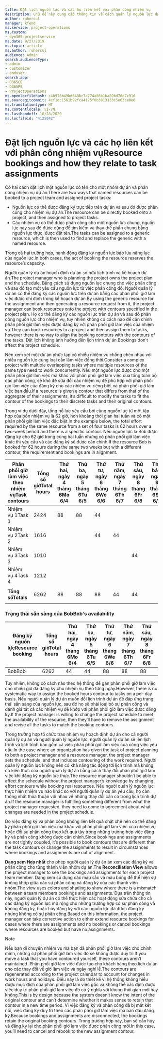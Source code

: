 ```yaml
---
title: Đặt lịch nguồn lực và các họ liên kết với phân công nhiệm vụ
description: Chủ đề này cung cấp thông tin về cách quản lý nguồn lực được đặt tên, đặt lịch nguồn lực và phân công nhiệm vụ cũng như cách chúng liên quan đến nhau.
author: ruhercul
manager: kfend
ms.service: project-operations
ms.custom:
- dyn365-projectservice
ms.date: 9/27/2019
ms.topic: article
ms.author: ruhercul
audience: Admin
search.audienceType:
- admin
- customizer
- enduser
search.app:
- D365CE
- D365PS
- ProjectOperations
ms.openlocfilehash: c4b976b49bd643bc7a774a86b1ba89bd76d7c916
ms.sourcegitcommit: 4cf1dc1561b92fca4175f0b3813133c5e63ce8e6
ms.translationtype: HT
ms.contentlocale: vi-VN
ms.lasthandoff: 10/28/2020
ms.locfileid: "4125042"
---
```

# <a name="resource-bookings-and-how-they-relate-to-task-assignments"></a><span data-ttu-id="7c84b-103">Đặt lịch nguồn lực và các họ liên kết với phân công nhiệm vụ</span><span class="sxs-lookup"><span data-stu-id="7c84b-103">Resource bookings and how they relate to task assignments</span></span>


<span data-ttu-id="7c84b-104">Có hai cách đặt lịch một nguồn lực có tên cho một nhóm dự án và phân công nhiệm vụ dự án:</span><span class="sxs-lookup"><span data-stu-id="7c84b-104">There are two ways that named resources can be booked to a project team and assigned project tasks:</span></span>

- <span data-ttu-id="7c84b-105">Nguồn lực có thể được đăng ký trực tiếp trên dự án và sau đó được phân công cho nhiệm vụ dự án.</span><span class="sxs-lookup"><span data-stu-id="7c84b-105">The resource can be directly booked onto a project, and then assigned to project tasks.</span></span>
- <span data-ttu-id="7c84b-106">Các nhiệm vụ có thể được phân công cho một nguồn lực chung, nguồn lực này sau đó được dùng để tìm kiếm và thay thế phần chung bằng nguồn lực thực, được đặt tên.</span><span class="sxs-lookup"><span data-stu-id="7c84b-106">The tasks can be assigned to a generic resource, which is then used to find and replace the generic with a named resource.</span></span> 

<span data-ttu-id="7c84b-107">Trong cả hai trường hợp, hành động đăng ký nguồn lực bảo lưu năng lực của nguồn lực.</span><span class="sxs-lookup"><span data-stu-id="7c84b-107">In both cases, the act of booking the resource reserves the resource’s capacity.</span></span>

<span data-ttu-id="7c84b-108">Người quản lý dự án hoạch định dự án sở hữu lịch trình và kế hoạch dự án.</span><span class="sxs-lookup"><span data-stu-id="7c84b-108">The project manager who is planning the project owns the project plan and the schedule.</span></span> <span data-ttu-id="7c84b-109">Bằng cách sử dụng nguồn lực chung cho việc phân công và sau đó tạo một yêu cầu nguồn lực từ việc phân công đó. Người quản lý dự án có thể đăng ký các nguồn lực trên dự án bằng các phân phối giờ làm việc được chỉ định trong kế hoạch dự án.</span><span class="sxs-lookup"><span data-stu-id="7c84b-109">By using the generic resource for the assignment and then generating a resource request from it, the project manager can book resources onto the project with contours specified in the project plan.</span></span> <span data-ttu-id="7c84b-110">Họ có thể đăng ký các nguồn lực trên dự án và sau đó phân công nguồn lực cho nhiệm vụ, tuy nhiên không có cách nào để căn chỉnh phân phối giờ làm việc được đăng ký với phân phối giờ làm việc của nhiệm vụ.</span><span class="sxs-lookup"><span data-stu-id="7c84b-110">They can book resources to a project and then assign them to tasks, however there is no way to align the booking contours with the contours of the tasks.</span></span> <span data-ttu-id="7c84b-111">Đặt lịch không ảnh hưởng đến lịch trình dự án.</span><span class="sxs-lookup"><span data-stu-id="7c84b-111">Bookings don't affect the project schedule.</span></span>

<span data-ttu-id="7c84b-112">Nên xem xét một dự án phức tạp có nhiều nhiệm vụ chồng chéo nhau với nhiều nguồn lực cùng loại cần làm việc đồng thời.</span><span class="sxs-lookup"><span data-stu-id="7c84b-112">Consider a complex project with multiple overlapping tasks where multiple resources of the same type need to work concurrently.</span></span> <span data-ttu-id="7c84b-113">Nếu một nguồn lực được cho một phân phối giờ làm việc mà khác với phân phối giờ làm việc của tổng toàn bộ các phân công, sẽ khó để sửa đổi các nhiệm vụ để phù hợp với phân phối giờ làm việc của đăng ký cho các nhiệm vụ riêng biệt và phân phối giờ làm việc ban đầu.</span><span class="sxs-lookup"><span data-stu-id="7c84b-113">If a resource is given a contour that differs from that of the aggregate of their assignments, it’s difficult to modify the tasks to fit the contour of the bookings to their discrete tasks and their original contours.</span></span>

<span data-ttu-id="7c84b-114">Trong ví dụ dưới đây, tổng nỗ lực yêu cầu bởi cùng nguồn lực từ một tập hợp của bốn nhiệm vụ là 62 giờ, hơn khoảng thời gian hai tuần và có một phân phối giờ làm việc đặc biệt.</span><span class="sxs-lookup"><span data-stu-id="7c84b-114">In the example below, the total effort required by the same resource from a set of four tasks is 62 hours over a two-week period and there is a specific contour.</span></span> <span data-ttu-id="7c84b-115">Nếu nguồn lực là Bob được đăng ký cho 62 giờ trong cùng hai tuần nhưng có phân phối giờ làm việc khác thì yêu cầu và các đăng ký sẽ được căn chỉnh.</span><span class="sxs-lookup"><span data-stu-id="7c84b-115">If the resource Bob is booked for 62 hours during the same two weeks but with a different contour, the requirement and bookings are in alignment.</span></span>

| <span data-ttu-id="7c84b-116">**Phân phối giờ làm việc theo nhiệm vụ**</span><span class="sxs-lookup"><span data-stu-id="7c84b-116">**Task contours**</span></span>    | <span data-ttu-id="7c84b-117">**Tổng số giờ**</span><span class="sxs-lookup"><span data-stu-id="7c84b-117">**Total hours**</span></span> | <span data-ttu-id="7c84b-118">Thứ hai, ngày 4 tháng 6</span><span class="sxs-lookup"><span data-stu-id="7c84b-118">Mo 6/4</span></span> | <span data-ttu-id="7c84b-119">Thứ ba, ngày 5 tháng 6</span><span class="sxs-lookup"><span data-stu-id="7c84b-119">Tu 6/5</span></span> | <span data-ttu-id="7c84b-120">Thứ tư, ngày 6 tháng 6</span><span class="sxs-lookup"><span data-stu-id="7c84b-120">We 6/6</span></span> | <span data-ttu-id="7c84b-121">Thứ năm, ngày 7 tháng 6</span><span class="sxs-lookup"><span data-stu-id="7c84b-121">Th 6/7</span></span> | <span data-ttu-id="7c84b-122">Thứ sáu, ngày 8 tháng 6</span><span class="sxs-lookup"><span data-stu-id="7c84b-122">Fr 6/8</span></span> | <span data-ttu-id="7c84b-123">Thứ bảy, ngày 9 tháng 6</span><span class="sxs-lookup"><span data-stu-id="7c84b-123">Sa 6/9</span></span> | <span data-ttu-id="7c84b-124">Chủ nhật, ngày 10 tháng 6</span><span class="sxs-lookup"><span data-stu-id="7c84b-124">Su 6/10</span></span> | <span data-ttu-id="7c84b-125">Thứ hai, ngày 11 tháng 6</span><span class="sxs-lookup"><span data-stu-id="7c84b-125">Mo 6/11</span></span> | <span data-ttu-id="7c84b-126">Thứ ba, ngày 12 tháng 6</span><span class="sxs-lookup"><span data-stu-id="7c84b-126">Tu 6/12</span></span> | <span data-ttu-id="7c84b-127">Thứ tư, ngày 13 tháng 6</span><span class="sxs-lookup"><span data-stu-id="7c84b-127">We 6/13</span></span> | <span data-ttu-id="7c84b-128">Thứ năm, ngày 14 tháng 6</span><span class="sxs-lookup"><span data-stu-id="7c84b-128">Th 6/14</span></span> | <span data-ttu-id="7c84b-129">Thứ sáu, ngày 15 tháng 6</span><span class="sxs-lookup"><span data-stu-id="7c84b-129">Fr 6/15</span></span> |
|----------------------|-----------------|--------|--------|--------|--------|--------|--------|---------|---------|---------|---------|---------|---------|
| <span data-ttu-id="7c84b-130">Nhiệm vụ 1</span><span class="sxs-lookup"><span data-stu-id="7c84b-130">Task 1</span></span>               | <span data-ttu-id="7c84b-131">24</span><span class="sxs-lookup"><span data-stu-id="7c84b-131">24</span></span>              | <span data-ttu-id="7c84b-132">8</span><span class="sxs-lookup"><span data-stu-id="7c84b-132">8</span></span>      | <span data-ttu-id="7c84b-133">8</span><span class="sxs-lookup"><span data-stu-id="7c84b-133">8</span></span>      | <span data-ttu-id="7c84b-134">4</span><span class="sxs-lookup"><span data-stu-id="7c84b-134">4</span></span>      |        |        |        |         |         |         | <span data-ttu-id="7c84b-135">4</span><span class="sxs-lookup"><span data-stu-id="7c84b-135">4</span></span>       |         |         |
| <span data-ttu-id="7c84b-136">Nhiệm vụ 2</span><span class="sxs-lookup"><span data-stu-id="7c84b-136">Task 2</span></span>               | <span data-ttu-id="7c84b-137">16</span><span class="sxs-lookup"><span data-stu-id="7c84b-137">16</span></span>              |        |        | <span data-ttu-id="7c84b-138">4</span><span class="sxs-lookup"><span data-stu-id="7c84b-138">4</span></span>      | <span data-ttu-id="7c84b-139">4</span><span class="sxs-lookup"><span data-stu-id="7c84b-139">4</span></span>      |        |        |         | <span data-ttu-id="7c84b-140">8</span><span class="sxs-lookup"><span data-stu-id="7c84b-140">8</span></span>       |         |         |         |         |
| <span data-ttu-id="7c84b-141">Nhiệm vụ 3</span><span class="sxs-lookup"><span data-stu-id="7c84b-141">Task 3</span></span>               | <span data-ttu-id="7c84b-142">10</span><span class="sxs-lookup"><span data-stu-id="7c84b-142">10</span></span>              |        |        |        |        | <span data-ttu-id="7c84b-143">4</span><span class="sxs-lookup"><span data-stu-id="7c84b-143">4</span></span>      |        |         |         | <span data-ttu-id="7c84b-144">4</span><span class="sxs-lookup"><span data-stu-id="7c84b-144">4</span></span>       |         | <span data-ttu-id="7c84b-145">2</span><span class="sxs-lookup"><span data-stu-id="7c84b-145">2</span></span>       |         |
| <span data-ttu-id="7c84b-146">Nhiệm vụ 4</span><span class="sxs-lookup"><span data-stu-id="7c84b-146">Task 4</span></span>               | <span data-ttu-id="7c84b-147">12</span><span class="sxs-lookup"><span data-stu-id="7c84b-147">12</span></span>              |        |        |        |        |        |        |         |         |         | <span data-ttu-id="7c84b-148">4</span><span class="sxs-lookup"><span data-stu-id="7c84b-148">4</span></span>       |         | <span data-ttu-id="7c84b-149">8</span><span class="sxs-lookup"><span data-stu-id="7c84b-149">8</span></span>       |
|                      |                 |        |        |        |        |        |        |         |         |         |         |         |         |
| <span data-ttu-id="7c84b-150">**Tổng số**</span><span class="sxs-lookup"><span data-stu-id="7c84b-150">**Totals**</span></span>           | <span data-ttu-id="7c84b-151">62</span><span class="sxs-lookup"><span data-stu-id="7c84b-151">62</span></span>              | <span data-ttu-id="7c84b-152">8</span><span class="sxs-lookup"><span data-stu-id="7c84b-152">8</span></span>      | <span data-ttu-id="7c84b-153">8</span><span class="sxs-lookup"><span data-stu-id="7c84b-153">8</span></span>      | <span data-ttu-id="7c84b-154">8</span><span class="sxs-lookup"><span data-stu-id="7c84b-154">8</span></span>      | <span data-ttu-id="7c84b-155">4</span><span class="sxs-lookup"><span data-stu-id="7c84b-155">4</span></span>      | <span data-ttu-id="7c84b-156">4</span><span class="sxs-lookup"><span data-stu-id="7c84b-156">4</span></span>      |        |         | <span data-ttu-id="7c84b-157">8</span><span class="sxs-lookup"><span data-stu-id="7c84b-157">8</span></span>       | <span data-ttu-id="7c84b-158">4</span><span class="sxs-lookup"><span data-stu-id="7c84b-158">4</span></span>       | <span data-ttu-id="7c84b-159">8</span><span class="sxs-lookup"><span data-stu-id="7c84b-159">8</span></span>       | <span data-ttu-id="7c84b-160">2</span><span class="sxs-lookup"><span data-stu-id="7c84b-160">2</span></span>       | <span data-ttu-id="7c84b-161">8</span><span class="sxs-lookup"><span data-stu-id="7c84b-161">8</span></span>       |
|                      |                 |        |        |        |        |        |        |         |         |         |         |

### <a name="bobs-availability"></a><span data-ttu-id="7c84b-162">Trạng thái sẵn sàng của Bob</span><span class="sxs-lookup"><span data-stu-id="7c84b-162">Bob's availability</span></span>
| <span data-ttu-id="7c84b-163">**Đăng ký   nguồn lực**</span><span class="sxs-lookup"><span data-stu-id="7c84b-163">**Resource   booking**</span></span> | <span data-ttu-id="7c84b-164">**Tổng số giờ**</span><span class="sxs-lookup"><span data-stu-id="7c84b-164">**Total hours**</span></span> | <span data-ttu-id="7c84b-165">Thứ hai, ngày 4 tháng 6</span><span class="sxs-lookup"><span data-stu-id="7c84b-165">Mo 6/4</span></span> | <span data-ttu-id="7c84b-166">Thứ ba, ngày 5 tháng 6</span><span class="sxs-lookup"><span data-stu-id="7c84b-166">Tu 6/5</span></span> | <span data-ttu-id="7c84b-167">Thứ tư, ngày 6 tháng 6</span><span class="sxs-lookup"><span data-stu-id="7c84b-167">We 6/6</span></span> | <span data-ttu-id="7c84b-168">Thứ năm, ngày 7 tháng 6</span><span class="sxs-lookup"><span data-stu-id="7c84b-168">Th 6/7</span></span> | <span data-ttu-id="7c84b-169">Thứ sáu, ngày 8 tháng 6</span><span class="sxs-lookup"><span data-stu-id="7c84b-169">Fr 6/8</span></span> | <span data-ttu-id="7c84b-170">Thứ bảy, ngày 9 tháng 6</span><span class="sxs-lookup"><span data-stu-id="7c84b-170">Sa 6/9</span></span> | <span data-ttu-id="7c84b-171">Chủ nhật, ngày 10 tháng 6</span><span class="sxs-lookup"><span data-stu-id="7c84b-171">Su 6/10</span></span> | <span data-ttu-id="7c84b-172">Thứ hai, ngày 11 tháng 6</span><span class="sxs-lookup"><span data-stu-id="7c84b-172">Mo 6/11</span></span> | <span data-ttu-id="7c84b-173">Thứ ba, ngày 12 tháng 6</span><span class="sxs-lookup"><span data-stu-id="7c84b-173">Tu 6/12</span></span> | <span data-ttu-id="7c84b-174">Thứ tư, ngày 13 tháng 6</span><span class="sxs-lookup"><span data-stu-id="7c84b-174">We 6/13</span></span> | <span data-ttu-id="7c84b-175">Thứ năm, ngày 14 tháng 6</span><span class="sxs-lookup"><span data-stu-id="7c84b-175">Th 6/14</span></span> | <span data-ttu-id="7c84b-176">Thứ sáu, ngày 15 tháng 6</span><span class="sxs-lookup"><span data-stu-id="7c84b-176">Fr 6/15</span></span> |
|------------------------|-----------------|--------|--------|--------|--------|--------|--------|---------|---------|---------|---------|---------|---------|
| <span data-ttu-id="7c84b-177">Bob</span><span class="sxs-lookup"><span data-stu-id="7c84b-177">Bob</span></span>                    | <span data-ttu-id="7c84b-178">62</span><span class="sxs-lookup"><span data-stu-id="7c84b-178">62</span></span>              | <span data-ttu-id="7c84b-179">4</span><span class="sxs-lookup"><span data-stu-id="7c84b-179">4</span></span>      | <span data-ttu-id="7c84b-180">4</span><span class="sxs-lookup"><span data-stu-id="7c84b-180">4</span></span>      | <span data-ttu-id="7c84b-181">8</span><span class="sxs-lookup"><span data-stu-id="7c84b-181">8</span></span>      | <span data-ttu-id="7c84b-182">8</span><span class="sxs-lookup"><span data-stu-id="7c84b-182">8</span></span>      | <span data-ttu-id="7c84b-183">8</span><span class="sxs-lookup"><span data-stu-id="7c84b-183">8</span></span>      |        |         | <span data-ttu-id="7c84b-184">4</span><span class="sxs-lookup"><span data-stu-id="7c84b-184">4</span></span>       | <span data-ttu-id="7c84b-185">4</span><span class="sxs-lookup"><span data-stu-id="7c84b-185">4</span></span>       | <span data-ttu-id="7c84b-186">8</span><span class="sxs-lookup"><span data-stu-id="7c84b-186">8</span></span>       | <span data-ttu-id="7c84b-187">8</span><span class="sxs-lookup"><span data-stu-id="7c84b-187">8</span></span>       | <span data-ttu-id="7c84b-188">6</span><span class="sxs-lookup"><span data-stu-id="7c84b-188">6</span></span>       |

<span data-ttu-id="7c84b-189">Tuy nhiên, không có cách nào theo hệ thống để gán phân phối giờ làm việc cho nhiều giờ đã đăng ký cho nhiệm vụ theo từng ngày.</span><span class="sxs-lookup"><span data-stu-id="7c84b-189">However, there is no systematic way to assign the booked hours contour to tasks on a per-day basis.</span></span> <span data-ttu-id="7c84b-190">Nếu người quản lý dự án muốn đổi lịch trình dự án để đáp ứng trạng thái sẵn sàng của nguồn lực, sau đó họ sẽ phải loại bỏ sự phân công và đánh giá tất cả các nhiệm vụ để khớp với phân phối giờ làm việc được đăng ký.</span><span class="sxs-lookup"><span data-stu-id="7c84b-190">If the project manager is willing to change the project schedule to meet the availability of the resource, then they’ll have to remove the assignment and revise all the tasks to match the booking contours.</span></span>

<span data-ttu-id="7c84b-191">Trong trường hợp tổ chức trao nhiệm vụ hoạch định dự án cho cả người quản lý dự án và người quản lý nguồn lực, người quản lý dự án sẽ lên lịch trình và lịch trình bao gồm cả việc phân phối giờ làm việc của công việc yêu cầu.</span><span class="sxs-lookup"><span data-stu-id="7c84b-191">In the case where an organization has given the task of project planning to both a project manager and a resource manager, the project manager sets the schedule, and that includes contouring of the work required.</span></span> <span data-ttu-id="7c84b-192">Người quản lý nguồn lực không nên có khả năng tác động tới lịch trình mà không có kiến thức của người quản lý dự án bằng cách thay đổi phân phối giờ làm việc khi đăng ký nguồn lực thực.</span><span class="sxs-lookup"><span data-stu-id="7c84b-192">The resource manager shouldn’t be able to affect the schedule without the project manager’s knowledge by changing effort contours while booking real resources.</span></span> <span data-ttu-id="7c84b-193">Nếu người quản lý nguồn lực thực hiện nhiệm vụ nào khác so với người quản lý dự án yêu cầu, họ cần thống nhất thỏa thuận với nhau về những thay đổi cần có trong lịch trình dự án.</span><span class="sxs-lookup"><span data-stu-id="7c84b-193">If the resource manager is fulfilling something different from what the project manager requested, they need to come to agreement about what changes are needed in the project schedule.</span></span>

<span data-ttu-id="7c84b-194">Do việc đăng ký và phân công không liên kết quá chặt chẽ nên có thể đăng ký phân phối giờ làm việc mà khác với phân phối giờ làm việc của nhiệm vụ hoặc đổi sự phân công theo kết quả tùy trong những trường hợp việc đăng ký và phân công không được căn chỉnh.</span><span class="sxs-lookup"><span data-stu-id="7c84b-194">Since bookings and assignments are not tightly coupled, it’s possible to book contours that are different than the task contours or change the assignments to result in circumstances where bookings and assignments are out of alignment.</span></span>

<span data-ttu-id="7c84b-195">**Dạng xem Hợp nhất** cho phép người quản lý dự án án xem các đăng ký và phân công cho từng thành viên nhóm dự án.</span><span class="sxs-lookup"><span data-stu-id="7c84b-195">The **Reconciliation View** allows the project manager to see the bookings and assignments for each project team member.</span></span> <span data-ttu-id="7c84b-196">Dạng xem sử dụng các màu sắc và màu bóng để thể hiện sự không khớp giữa các sự phân công và đăng ký của các thành viên nhóm.</span><span class="sxs-lookup"><span data-stu-id="7c84b-196">The view uses colors and shading to show where there is a mismatch between a team members bookings and assignments.</span></span> <span data-ttu-id="7c84b-197">Dựa trên thông tin này, người quản lý dự án có thể thực hiện các hoạt động sửa chữa cho cả các đăng ký nguồn lực mở rộng cho những trường hợp có sự phân công và không đăng ký, hoặc hủy đăng ký với các nguồn lực đã được đăng ký nhưng không có sự phân công.</span><span class="sxs-lookup"><span data-stu-id="7c84b-197">Based on this information, the project manager can take corrective action to either extend resource bookings for cases where there are assignments and no bookings or cancel bookings where resources are booked but have no assignments.</span></span>

> [!NOTE]
> <span data-ttu-id="7c84b-198">Nếu bạn di chuyển nhiệm vụ mà bạn đã phân phối giờ làm việc cho chính mình, những sự phân phối giờ làm việc đó sẽ không được duy trì.</span><span class="sxs-lookup"><span data-stu-id="7c84b-198">If you move a task that you have contoured yourself, these contours aren’t maintained.</span></span> <span data-ttu-id="7c84b-199">Phân phối giờ làm việc được tạo cho khách hàng theo lịch dự án cho các thay đổi về giờ làm việc và ngày nghỉ lễ.</span><span class="sxs-lookup"><span data-stu-id="7c84b-199">The contours are regenerated according to the project calendar to account for changes in work hours and holidays.</span></span> <span data-ttu-id="7c84b-200">Điều này là do thiết kế vì hệ thống không hiểu được mục đích của phân phối giờ làm việc gốc và không thể xác định được việc duy trì phân phối giờ làm việc đó có ý nghĩa với khung thời gian mới hay không.</span><span class="sxs-lookup"><span data-stu-id="7c84b-200">This is by design because the system doesn’t know the intent of the original contour and can’t determine whether it makes sense to retain that contour in a new time period.</span></span> <span data-ttu-id="7c84b-201">Vì việc đăng ký và phân công đã bị mất kết nối, việc đăng ký duy trì theo các phân phối giờ làm việc mà ban đầu đăng ký.</span><span class="sxs-lookup"><span data-stu-id="7c84b-201">Because bookings and assignments are disconnected, the bookings retain the original booking contours.</span></span> <span data-ttu-id="7c84b-202">Trong trường hợp này, bạn sẽ cần hủy và đăng ký lại cho phân phối giờ làm việc được phân công mới.</span><span class="sxs-lookup"><span data-stu-id="7c84b-202">In this case, you’ll need to cancel and rebook to the new assignment contour.</span></span>

